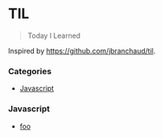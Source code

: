 # TIL

> Today I Learned

Inspired by https://github.com/jbranchaud/til.

### Categories
* [Javascript](#javascript)

### Javascript
- [foo](bar.md)
